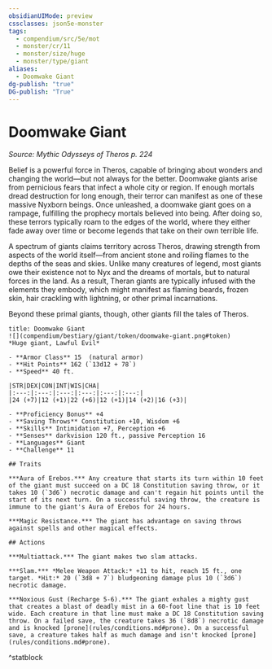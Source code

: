 ```yaml
---
obsidianUIMode: preview
cssclasses: json5e-monster
tags:
  - compendium/src/5e/mot
  - monster/cr/11
  - monster/size/huge
  - monster/type/giant
aliases:
  - Doomwake Giant
dg-publish: "true"
DG-publish: "True"
---
```

# Doomwake Giant
*Source: Mythic Odysseys of Theros p. 224*  

Belief is a powerful force in Theros, capable of bringing about wonders and changing the world—but not always for the better. Doomwake giants arise from pernicious fears that infect a whole city or region. If enough mortals dread destruction for long enough, their terror can manifest as one of these massive Nyxborn beings. Once unleashed, a doomwake giant goes on a rampage, fulfilling the prophecy mortals believed into being. After doing so, these terrors typically roam to the edges of the world, where they either fade away over time or become legends that take on their own terrible life.

A spectrum of giants claims territory across Theros, drawing strength from aspects of the world itself—from ancient stone and roiling flames to the depths of the seas and skies. Unlike many creatures of legend, most giants owe their existence not to Nyx and the dreams of mortals, but to natural forces in the land. As a result, Theran giants are typically infused with the elements they embody, which might manifest as flaming beards, frozen skin, hair crackling with lightning, or other primal incarnations.

Beyond these primal giants, though, other giants fill the tales of Theros.

```ad-statblock
title: Doomwake Giant
![](compendium/bestiary/giant/token/doomwake-giant.png#token)
*Huge giant, Lawful Evil*

- **Armor Class** 15  (natural armor)
- **Hit Points** 162 (`13d12 + 78`)
- **Speed** 40 ft.

|STR|DEX|CON|INT|WIS|CHA|
|:---:|:---:|:---:|:---:|:---:|:---:|
|24 (+7)|12 (+1)|22 (+6)|12 (+1)|14 (+2)|16 (+3)|

- **Proficiency Bonus** +4
- **Saving Throws** Constitution +10, Wisdom +6
- **Skills** Intimidation +7, Perception +6
- **Senses** darkvision 120 ft., passive Perception 16
- **Languages** Giant
- **Challenge** 11

## Traits

***Aura of Erebos.*** Any creature that starts its turn within 10 feet of the giant must succeed on a DC 18 Constitution saving throw, or it takes 10 (`3d6`) necrotic damage and can't regain hit points until the start of its next turn. On a successful saving throw, the creature is immune to the giant's Aura of Erebos for 24 hours.

***Magic Resistance.*** The giant has advantage on saving throws against spells and other magical effects.

## Actions

***Multiattack.*** The giant makes two slam attacks.

***Slam.*** *Melee Weapon Attack:* +11 to hit, reach 15 ft., one target. *Hit:* 20 (`3d8 + 7`) bludgeoning damage plus 10 (`3d6`) necrotic damage.

***Noxious Gust (Recharge 5-6).*** The giant exhales a mighty gust that creates a blast of deadly mist in a 60-foot line that is 10 feet wide. Each creature in that line must make a DC 18 Constitution saving throw. On a failed save, the creature takes 36 (`8d8`) necrotic damage and is knocked [prone](rules/conditions.md#prone). On a successful save, a creature takes half as much damage and isn't knocked [prone](rules/conditions.md#prone).
```
^statblock